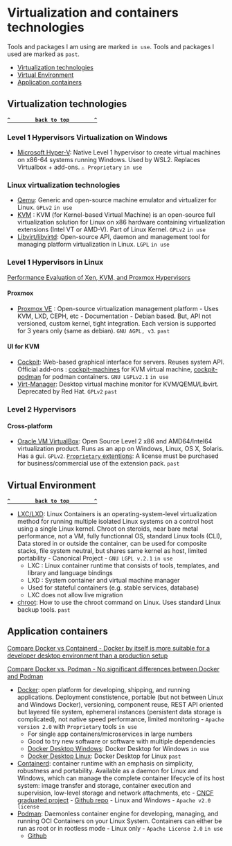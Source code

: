 # Virtualization and containers technologies

Tools and packages I am using are marked `in use`.
Tools and packages I used are marked as `past`.

- [Virtualization technologies](#virtualization-technologies)
- [Virtual Environment](#virtual-environment)
- [Application containers](#application-containers)

## Virtualization technologies ##
**[`^        back to top        ^`](#)**
### Level 1 Hypervisors Virtualization on Windows ###
- [Microsoft Hyper-V](https://docs.microsoft.com/en-us/virtualization/hyper-v-on-windows/quick-start/enable-hyper-v): Native Level 1 hypervisor to create virtual machines on x86-64 systems running Windows. Used by WSL2. Replaces Virtualbox + add-ons. `⚠ Proprietary` `in use`
### Linux virtualization technologies ###
- [Qemu](https://www.qemu.org/): Generic and open-source machine emulator and virtualizer for Linux. `GPLv2` `in use`
- [KVM](https://www.linux-kvm.org/page/Main_Page) : KVM (for Kernel-based Virtual Machine) is an open-source full virtualization solution for Linux on x86 hardware containing virtualization extensions (Intel VT or AMD-V). Part of Linux Kernel. `GPLv2` `in use`
- [Libvirt/libvirtd](https://libvirt.org/): Open-source API, daemon and management tool for managing platform virtualization in Linux. `LGPL` `in use`
### Level 1 Hypervisors in Linux ###
[Performance Evaluation of Xen, KVM, and Proxmox Hypervisors](https://www.researchgate.net/publication/327482365_Performance_Evaluation_of_Xen_KVM_and_Proxmox_Hypervisors)
#### Proxmox ####
- [Proxmox VE](https://www.proxmox.com/en/proxmox-ve) : Open-source virtualization management platform - Uses KVM, LXD, CEPH, etc - Documentation - Debian based. But, API not versioned, custom kernel, tight integration. Each version is supported for 3 years only (same as debian). `GNU AGPL, v3`. `past`
#### UI for KVM ####
- [Cockpit](https://cockpit-project.org/): Web-based graphical interface for servers. Reuses system API. Official add-ons : [cockpit-machines](github.com/cockpit-project/cockpit-machines) for KVM virtual machine, [cockpit-podman](github.com/cockpit-project/cockpit-podman) for podman containers. `GNU LGPLv2.1` `in use`
- [Virt-Manager](https://virt-manager.org/): Desktop virtual machine monitor for KVM/QEMU/Libvirt. Deprecated by Red Hat. `GPLv2` `past`

### Level 2 Hypervisors ###
#### Cross-platform ####
- [Oracle VM VirtualBox](https://www.virtualbox.org/): Open Source Level 2 x86 and AMD64/Intel64 virtualization product. Runs as an app on Windows, Linux, OS X, Solaris. Has a gui. `GPLv2`. [`Proprietary` extentions](https://www.oracle.com/assets/oracle-vm-virtualbox-overview-2981353.pdf): A license must be purchased for business/commercial use of the extension pack. `past`

## Virtual Environment ##
**[`^        back to top        ^`](#)**
- [LXC/LXD](https://linuxcontainers.org/): Linux Containers is an operating-system-level virtualization method for running multiple isolated Linux systems on a control host using a single Linux kernel. Chroot on steroids, near bare metal performance, not a VM, fully functionnal OS, standard Linux tools (CLI), Data stored in or outside the container, can be used for composite stacks, file system neutral, but shares same kernel as host, limited portability - Canonical Project - `GNU LGPL v.2.1` `in use`
  * LXC : Linux container runtime that consists of tools, templates, and library and language bindings
  * LXD : System container and virtual machine manager
  * Used for stateful containers (e.g. stable services, database)
  * LXC does not allow live migration
- [chroot](https://www.howtogeek.com/441534/how-to-use-the-chroot-command-on-linux/): How to use the chroot command on Linux. Uses standard Linux backup tools. `past`

## Application containers ##
[Compare Docker vs Containerd - Docker by itself is more suitable for a developer desktop environment than a production setup](https://earthly.dev/blog/containerd-vs-docker/)

[Compare Docker vs. Podman - No significant differences between Docker and Podman](https://www.techtarget.com/searchitoperations/tip/Compare-Docker-vs-Podman-for-container-management)

- [Docker](https://www.docker.com/): open platform for developing, shipping, and running applications. Deployment constistence, portable (but not between Linux and Windows Docker), versioning, component reuse, REST API oriented but layered file system, ephemeral instances (persistent data storage is complicated), not native speed performance, limited monitoring - `Apache version 2.0` with `Proprietary` tools `in use`
  * For single app containers/microservices in large numbers
  * Good to try new software or software with multiple dependencies 
  * [Docker Desktop Windows](https://docs.docker.com/desktop/install/windows-install/): Docker Desktop for Windows `in use`
  * [Docker Desktop Linux](https://docs.docker.com/desktop/install/linux-install/): Docker Desktop for Linux `past`
- [Containerd](https://containerd.io/): container runtime with an emphasis on simplicity, robustness and portability. Available as a daemon for Linux and Windows, which can manage the complete container lifecycle of its host system: image transfer and storage, container execution and supervision, low-level storage and network attachments, etc - [CNCF graduated project](https://www.cncf.io/projects/containerd/) - [Github repo](https://github.com/containerd/containerd) - Linux and Windows - `Apache v2.0 license`
- [Podman](https://podman.io/): Daemonless container engine for developing, managing, and running OCI Containers on your Linux System. Containers can either be run as root or in rootless mode - Linux only - `Apache License 2.0` `in use`
  * [Github](https://github.com/containers/podman)

